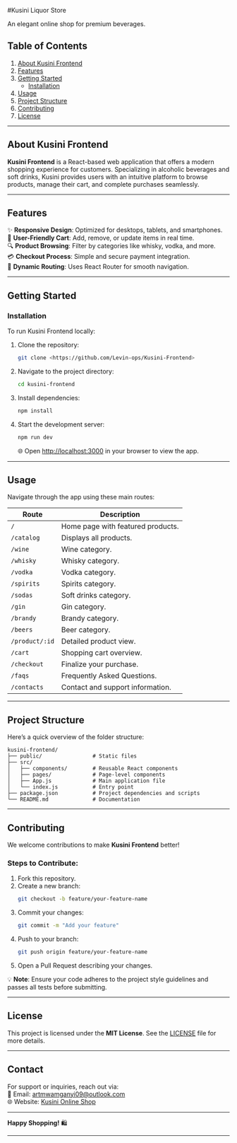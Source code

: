 #Kusini Liquor Store

An elegant online shop for premium beverages.

## **Table of Contents**

1. [About Kusini Frontend](#about-kusini-frontend)
2. [Features](#features)
3. [Getting Started](#getting-started)
   - [Installation](#installation)
4. [Usage](#usage)
5. [Project Structure](#project-structure)
6. [Contributing](#contributing)
7. [License](#license)

---

## **About Kusini Frontend**

**Kusini Frontend** is a React-based web application that offers a modern shopping experience for customers. Specializing in alcoholic beverages and soft drinks, Kusini provides users with an intuitive platform to browse products, manage their cart, and complete purchases seamlessly.

---

## **Features**

✨ **Responsive Design**: Optimized for desktops, tablets, and smartphones.  
🛒 **User-Friendly Cart**: Add, remove, or update items in real time.  
🔍 **Product Browsing**: Filter by categories like whisky, vodka, and more.  
💳 **Checkout Process**: Simple and secure payment integration.  
🔗 **Dynamic Routing**: Uses React Router for smooth navigation.

---

## **Getting Started**

### **Installation**

To run Kusini Frontend locally:

1. Clone the repository:
   ```bash
   git clone <https://github.com/Levin-ops/Kusini-Frontend>
   ```
2. Navigate to the project directory:
   ```bash
   cd kusini-frontend
   ```
3. Install dependencies:
   ```bash
   npm install
   ```
4. Start the development server:

   ```bash
   npm run dev
   ```

   🌐 Open [http://localhost:3000](http://localhost:3000) in your browser to view the app.

---

## **Usage**

Navigate through the app using these main routes:

| Route          | Description                       |
| -------------- | --------------------------------- |
| `/`            | Home page with featured products. |
| `/catalog`     | Displays all products.            |
| `/wine`        | Wine category.                    |
| `/whisky`      | Whisky category.                  |
| `/vodka`       | Vodka category.                   |
| `/spirits`     | Spirits category.                 |
| `/sodas`       | Soft drinks category.             |
| `/gin`         | Gin category.                     |
| `/brandy`      | Brandy category.                  |
| `/beers`       | Beer category.                    |
| `/product/:id` | Detailed product view.            |
| `/cart`        | Shopping cart overview.           |
| `/checkout`    | Finalize your purchase.           |
| `/faqs`        | Frequently Asked Questions.       |
| `/contacts`    | Contact and support information.  |

---

## **Project Structure**

Here’s a quick overview of the folder structure:

```
kusini-frontend/
├── public/                # Static files
├── src/
│   ├── components/        # Reusable React components
│   ├── pages/             # Page-level components
│   ├── App.js             # Main application file
│   └── index.js           # Entry point
├── package.json           # Project dependencies and scripts
└── README.md              # Documentation
```

---

## **Contributing**

We welcome contributions to make **Kusini Frontend** better!

### **Steps to Contribute**:

1. Fork this repository.
2. Create a new branch:
   ```bash
   git checkout -b feature/your-feature-name
   ```
3. Commit your changes:
   ```bash
   git commit -m "Add your feature"
   ```
4. Push to your branch:
   ```bash
   git push origin feature/your-feature-name
   ```
5. Open a Pull Request describing your changes.

💡 **Note**: Ensure your code adheres to the project style guidelines and passes all tests before submitting.

---

## **License**

This project is licensed under the **MIT License**. See the [LICENSE](LICENSE) file for more details.

---

## **Contact**

For support or inquiries, reach out via:  
📧 Email: [artmwamganyi09@outlook.com](mailto:artmwanganyi09@outlook.com)  
🌐 Website: [Kusini Online Shop](https://kusiniliquor.co.ke)

---

**Happy Shopping!** 🛍️

---
